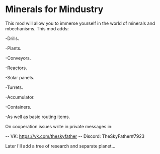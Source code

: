 # Minerals for Mindustry
This mod will allow you to immerse yourself in the world of minerals and mbechanisms.
This mod adds:

-Drills.

-Plants.

-Conveyors.

-Reactors. 

-Solar panels. 

-Turrets. 

-Accumulator. 

-Containers. 

-As well as basic routing items.

On cooperation issues write in private messages in:

-- VK: https://vk.com/theskyfather
-- Discord: TheSkyFather#7923

Later I'll add a tree of research and separate planet... 